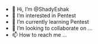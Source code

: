 - 👋 Hi, I’m @ShadyEshak
- 👀 I’m interested in Pentest
- 🌱 I’m currently learning Pentest
- 💞️ I’m looking to collaborate on ...
- 📫 How to reach me ...

<!---
ShadyEshak/ShadyEshak is a ✨ special ✨ repository because its `README.md` (this file) appears on your GitHub profile.
You can click the Preview link to take a look at your changes.
--->
